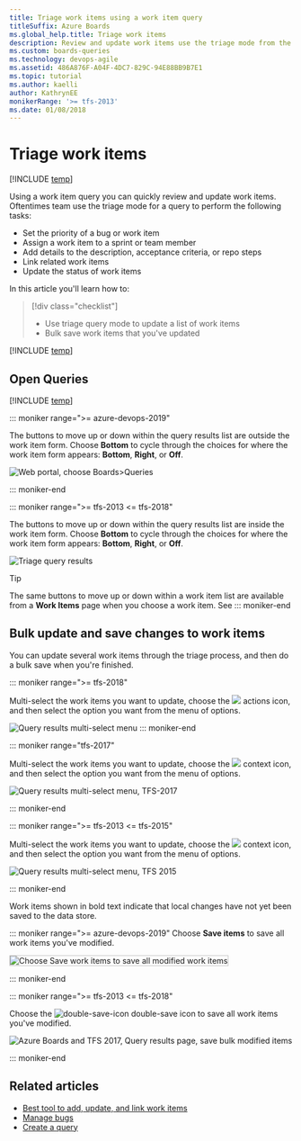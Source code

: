 ```yaml
---
title: Triage work items using a work item query 
titleSuffix: Azure Boards  
ms.global_help.title: Triage work items
description: Review and update work items use the triage mode from the query results view in Azure Boards, Azure DevOps, & Team Foundation Server
ms.custom: boards-queries
ms.technology: devops-agile
ms.assetid: 486A876F-A04F-4DC7-829C-94E88BB9B7E1 
ms.topic: tutorial
ms.author: kaelli
author: KathrynEE
monikerRange: '>= tfs-2013'
ms.date: 01/08/2018
---
```


# Triage work items

[!INCLUDE [temp](../includes/version-vsts-tfs-all-versions.md)]

Using a work item query you can quickly review and update work items. Oftentimes team use the triage mode for a query to perform the following tasks:

* Set the priority of a bug or work item
* Assign a work item to a sprint or team member
* Add details to the description, acceptance criteria, or repo steps
* Link related work items
* Update the status of work items

In this article you'll learn how to:

> [!div class="checklist"]
>
> * Use triage query mode to update a list of work items
> * Bulk save work items that you've updated

[!INCLUDE [temp](../includes/prerequisites-queries.md)]

## Open Queries

[!INCLUDE [temp](../includes/open-queries.md)]

::: moniker range=">= azure-devops-2019"

The buttons to move up or down within the query results list are outside the work item form. Choose **Bottom** to cycle through the choices for where the work item form appears: **Bottom**, **Right**, or **Off**.

![Web portal, choose Boards>Queries](media/triage-queries/triage-buttons-new-exp.png)

::: moniker-end

::: moniker range=">= tfs-2013 <= tfs-2018"

The buttons to move up or down within the query results list are inside the work item form. Choose **Bottom** to cycle through the choices for where the work item form appears: **Bottom**, **Right**, or **Off**.

![Triage query results ](media/triage-queries/scrum-active-bug-triage-mode-co.png)

> [!TIP]  
> The same buttons to move up or down within a work item list are available from a **Work Items** page when you choose a work item. See
> ::: moniker-end

<a id="save-bulk-changes" />

## Bulk update and save changes to work items

You can update several work items through the triage process, and then do a bulk save when you're finished.

::: moniker range=">= tfs-2018"

Multi-select the work items you want to update, choose the ![ ](../../media/icons/actions-icon.png) actions icon, and then select the option you want from the menu of options.

![Query results multi-select menu](../backlogs/media/bulk-m-query-results-menu-options-ts.png)
::: moniker-end

::: moniker range="tfs-2017"

Multi-select the work items you want to update, choose the ![ ](../../media/icons/context-menu.png) context icon, and then select the option you want from the menu of options.

![Query results multi-select menu, TFS-2017](../backlogs/media/bulk-m-query-r-tfs-2016-menu-options.png)

::: moniker-end

::: moniker range=">= tfs-2013 <= tfs-2015"

Multi-select the work items you want to update, choose the ![ ](../../media/icons/context-menu.png) context icon, and then select the option you want from the menu of options.

![Query results multi-select menu, TFS 2015](../backlogs/media/bulk-m-query-r-tfs-menu-options.png)

::: moniker-end

Work items shown in bold text indicate that local changes have not yet been saved to the data store.

::: moniker range=">= azure-devops-2019"
Choose **Save items** to save all work items you've modified.

<img src="media/triage-queries/save-work-items-new-exp.png" alt="Choose Save work items to save all modified work items" style="border: 1px solid #C3C3C3;" />

::: moniker-end

::: moniker range=">= tfs-2013 <= tfs-2018"

Choose the ![double-save-icon](../media/icons/icon-double-save.png) double-save icon to save all work items you've modified.

![Azure Boards and TFS 2017, Query results page, save bulk modified items](../backlogs/media/bulk-modify-save-ts.png)

::: moniker-end

## Related articles

* [Best tool to add, update, and link work items](../work-items/best-tool-add-update-link-work-items.md)
* [Manage bugs](../backlogs/manage-bugs.md)
* [Create a query](using-queries.md)
